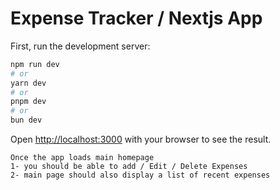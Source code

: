 # Expense Tracker / Nextjs App

First, run the development server:

```bash
npm run dev
# or
yarn dev
# or
pnpm dev
# or
bun dev
```

Open [http://localhost:3000](http://localhost:3000) with your browser to see the result.

```
Once the app loads main homepage
1- you should be able to add / Edit / Delete Expenses
2- main page should also display a list of recent expenses
```
